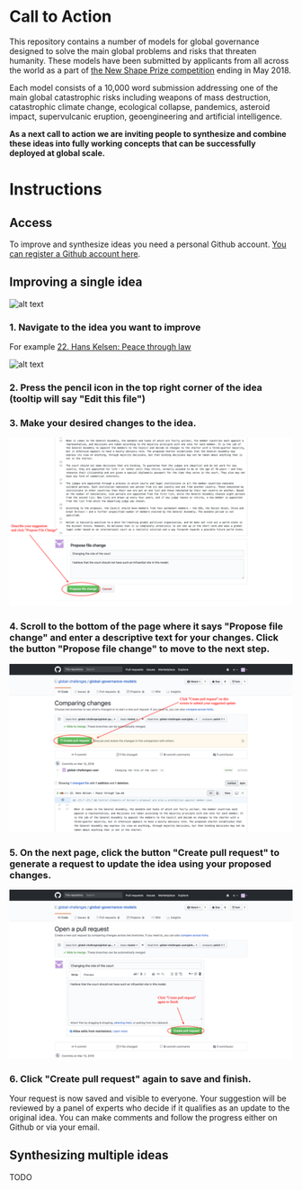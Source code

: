 # Call to Action

This repository contains a number of models for global governance designed to solve the main global problems and risks that threaten humanity. These models have been submitted by applicants from all across the world as a part of [the New Shape Prize competition](https://globalchallenges.org/en/our-work/the-new-shape-prize) ending in May 2018.

Each model consists of a 10,000 word submission addressing one of the main global catastrophic risks including weapons of mass destruction, catastrophic climate change, ecological collapse, pandemics, asteroid impact, supervulcanic eruption, geoengineering and artificial intelligence.

**As a next call to action we are inviting people to synthesize and combine these ideas into fully working concepts that can be successfully deployed at global scale.**

# Instructions

## Access
To improve and synthesize ideas you need a personal Github account. [You can register a Github account here](https://github.com/join).


## Improving a single idea

![alt text](https://raw.githubusercontent.com/global-challenges/global-governance-models/master/images/1.png)

### 1. Navigate to the idea you want to improve
For example [22. Hans Kelsen: Peace through law
](https://github.com/global-challenges/global-governance-models/blob/master/22.%20Hans%20Kelsen%20-%20Peace%20through%20law.md)

![alt text](https://raw.githubusercontent.com/global-challenges/global-governance-models/master/images/2.png)

### 2. Press the pencil icon in the top right corner of the idea (tooltip will say "Edit this file")

### 3. Make your desired changes to the idea.

![alt text](https://raw.githubusercontent.com/global-challenges/global-governance-models/master/images/3.png)

### 4. Scroll to the bottom of the page where it says "Propose file change" and enter a descriptive text for your changes. Click the button "Propose file change" to move to the next step.

![alt text](https://raw.githubusercontent.com/global-challenges/global-governance-models/master/images/4.png)

### 5. On the next page, click the button "Create pull request" to generate a request to update the idea using your proposed changes.


![alt text](https://raw.githubusercontent.com/global-challenges/global-governance-models/master/images/5.png)

### 6. Click "Create pull request" again to save and finish.


Your request is now saved and visible to everyone. Your suggestion will be reviewed by a panel of experts who decide if it qualifies as an update to the original idea. You can make comments and follow the progress either on Github or via your email.


## Synthesizing multiple ideas

TODO
